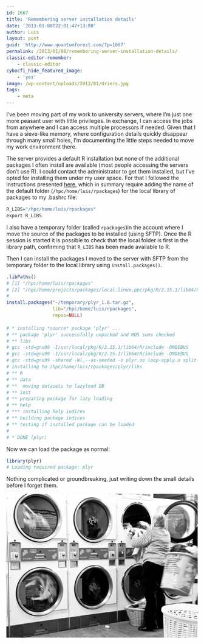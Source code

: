```yaml
---
id: 1667
title: 'Remembering server installation details'
date: '2013-01-08T22:01:47+13:00'
author: Luis
layout: post
guid: 'http://www.quantumforest.com/?p=1667'
permalink: /2013/01/08/remembering-server-installation-details/
classic-editor-remember:
    - classic-editor
cybocfi_hide_featured_image:
    - 'yes'
image: /wp-content/uploads/2013/01/driers.jpg
tags:
    - meta
---
```


I’ve been moving part of my work to university servers, where I’m just one more peasant user with little privileges. In exchange, I can access the jobs from anywhere and I can access multiple processors if needed. Given that I have a sieve-like memory, where configuration details quickly disappear through many small holes, I’m documenting the little steps needed to move my work environment there.

The server provides a default R installation but none of the additional packages I often install are available (most people accessing the servers don’t use R). I could contact the administrator to get them installed, but I’ve opted for installing them under my user space. For that I followed the instructions presented [here](http://answers.stat.ucla.edu/groups/answers/wiki/1e5f7/), which in summary require adding the name of the default folder (`/hpc/home/luis/rpackages`) for the local library of packages to my .bashrc file:

```r
R_LIBS="/hpc/home/luis/rpackages"
export R_LIBS
```

I also have a temporary folder (called `rpackages`)in the account where I move the source of the packages to be installed (using SFTP). Once the R session is started it is possible to check that the local folder is first in the library path, confirming that `R_LIBS` has been made available to R.

Then I can install the packages I moved to the server with SFTP from the temporary folder to the local library using `install.packages()`.

```r
.libPaths()
# [1] "/hpc/home/luis/rpackages"
# [2] "/hpc/home/projects/packages/local.linux.ppc/pkg/R/2.15.1/lib64/R/library"
#
install.packages("~/temporary/plyr_1.8.tar.gz", 
                 lib="/hpc/home/luis/rpackages", 
                 repos=NULL)

# * installing *source* package 'plyr' ...
# ** package 'plyr' successfully unpacked and MD5 sums checked
# ** libs
# gcc -std=gnu99 -I/usr/local/pkg/R/2.15.1/lib64/R/include -DNDEBUG      -fPIC  -O2  -c loop-apply.c -o loop-apply.o
# gcc -std=gnu99 -I/usr/local/pkg/R/2.15.1/lib64/R/include -DNDEBUG      -fPIC  -O2  -c split-numeric.c -o split-numeric.o
# gcc -std=gnu99 -shared -Wl,--as-needed -o plyr.so loop-apply.o split-numeric.o
# installing to /hpc/home/luis/rpackages/plyr/libs
# ** R
# ** data
# **  moving datasets to lazyload DB
# ** inst
# ** preparing package for lazy loading
# ** help
# *** installing help indices
# ** building package indices
# ** testing if installed package can be loaded
#
# * DONE (plyr)
```

Now we can load the package as normal:

```r
library(plyr)
# Loading required package: plyr
```

Nothing complicated or groundbreaking, just writing down the small details before I forget them.

![Gratuitous picture: just different hardware, Christchurch.](/assets/images/driers.jpg)